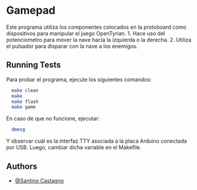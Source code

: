 # Gamepad

Este programa utiliza los componentes colocados en la protoboard como dispositivos para manipular el juego OpenTyrian.
    1. Hace uso del potenciometro para mover la nave hacía la izquierda o la derecha.
    2. Utiliza el pulsador para disparar con la nave a los enemigos.
## Running Tests

Para probar el programa, ejecute los siguientes comandos:

```bash
  make clean
  make
  make flash
  make game
```

En caso de que no funcione, ejecutar:

```bash
  dmesg
```

Y observar cuál es la interfaz TTY asociada a la placa Arduino conectada por USB. Luego, cambiar dicha variable en el Makefile.

## Authors

- [@Santino Castagno](https://www.github.com/SantinoCastagno)
